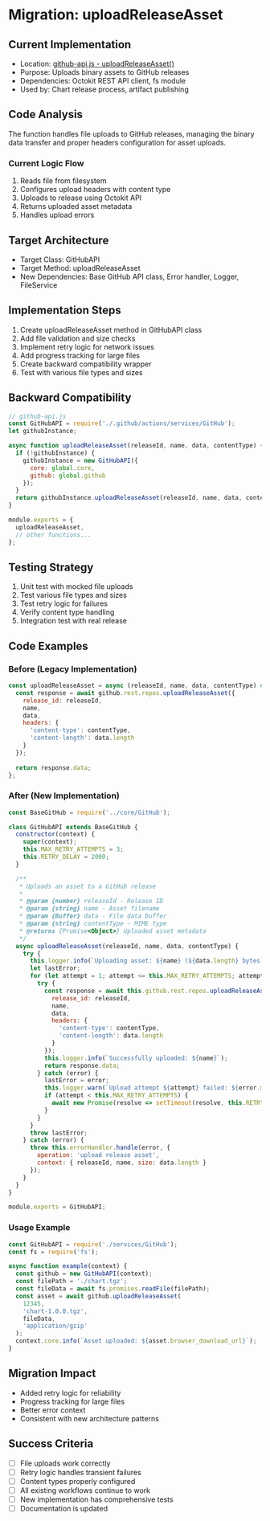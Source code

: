 # Migration: uploadReleaseAsset

## Current Implementation
- Location: [github-api.js - uploadReleaseAsset()](https://github.com/fluxcd/charts/blob/main/.github/scripts/github-api.js#L221-L235)
- Purpose: Uploads binary assets to GitHub releases
- Dependencies: Octokit REST API client, fs module
- Used by: Chart release process, artifact publishing

## Code Analysis
The function handles file uploads to GitHub releases, managing the binary data transfer and proper headers configuration for asset uploads.

### Current Logic Flow
1. Reads file from filesystem
2. Configures upload headers with content type
3. Uploads to release using Octokit API
4. Returns uploaded asset metadata
5. Handles upload errors

## Target Architecture
- Target Class: GitHubAPI
- Target Method: uploadReleaseAsset
- New Dependencies: Base GitHub API class, Error handler, Logger, FileService

## Implementation Steps
1. Create uploadReleaseAsset method in GitHubAPI class
2. Add file validation and size checks
3. Implement retry logic for network issues
4. Add progress tracking for large files
5. Create backward compatibility wrapper
6. Test with various file types and sizes

## Backward Compatibility
```javascript
// github-api.js
const GitHubAPI = require('./.github/actions/services/GitHub');
let githubInstance;

async function uploadReleaseAsset(releaseId, name, data, contentType) {
  if (!githubInstance) {
    githubInstance = new GitHubAPI({
      core: global.core,
      github: global.github
    });
  }
  return githubInstance.uploadReleaseAsset(releaseId, name, data, contentType);
}

module.exports = {
  uploadReleaseAsset,
  // other functions...
};
```

## Testing Strategy
1. Unit test with mocked file uploads
2. Test various file types and sizes
3. Test retry logic for failures
4. Verify content type handling
5. Integration test with real release

## Code Examples

### Before (Legacy Implementation)
```javascript
const uploadReleaseAsset = async (releaseId, name, data, contentType) => {
  const response = await github.rest.repos.uploadReleaseAsset({
    release_id: releaseId,
    name,
    data,
    headers: {
      'content-type': contentType,
      'content-length': data.length
    }
  });
  
  return response.data;
};
```

### After (New Implementation)
```javascript
const BaseGitHub = require('../core/GitHub');

class GitHubAPI extends BaseGitHub {
  constructor(context) {
    super(context);
    this.MAX_RETRY_ATTEMPTS = 3;
    this.RETRY_DELAY = 2000;
  }

  /**
   * Uploads an asset to a GitHub release
   * 
   * @param {number} releaseId - Release ID
   * @param {string} name - Asset filename
   * @param {Buffer} data - File data buffer
   * @param {string} contentType - MIME type
   * @returns {Promise<Object>} Uploaded asset metadata
   */
  async uploadReleaseAsset(releaseId, name, data, contentType) {
    try {
      this.logger.info(`Uploading asset: ${name} (${data.length} bytes)`);
      let lastError;
      for (let attempt = 1; attempt <= this.MAX_RETRY_ATTEMPTS; attempt++) {
        try {
          const response = await this.github.rest.repos.uploadReleaseAsset({
            release_id: releaseId,
            name,
            data,
            headers: {
              'content-type': contentType,
              'content-length': data.length
            }
          });
          this.logger.info(`Successfully uploaded: ${name}`);
          return response.data;
        } catch (error) {
          lastError = error;
          this.logger.warn(`Upload attempt ${attempt} failed: ${error.message}`);
          if (attempt < this.MAX_RETRY_ATTEMPTS) {
            await new Promise(resolve => setTimeout(resolve, this.RETRY_DELAY * attempt));
          }
        }
      }
      throw lastError;
    } catch (error) {
      throw this.errorHandler.handle(error, {
        operation: 'upload release asset',
        context: { releaseId, name, size: data.length }
      });
    }
  }
}

module.exports = GitHubAPI;
```

### Usage Example
```javascript
const GitHubAPI = require('./services/GitHub');
const fs = require('fs');

async function example(context) {
  const github = new GitHubAPI(context);
  const filePath = './chart.tgz';
  const fileData = await fs.promises.readFile(filePath);
  const asset = await github.uploadReleaseAsset(
    12345,
    'chart-1.0.0.tgz',
    fileData,
    'application/gzip'
  );
  context.core.info(`Asset uploaded: ${asset.browser_download_url}`);
}
```

## Migration Impact
- Added retry logic for reliability
- Progress tracking for large files
- Better error context
- Consistent with new architecture patterns

## Success Criteria
- [ ] File uploads work correctly
- [ ] Retry logic handles transient failures
- [ ] Content types properly configured
- [ ] All existing workflows continue to work
- [ ] New implementation has comprehensive tests
- [ ] Documentation is updated
